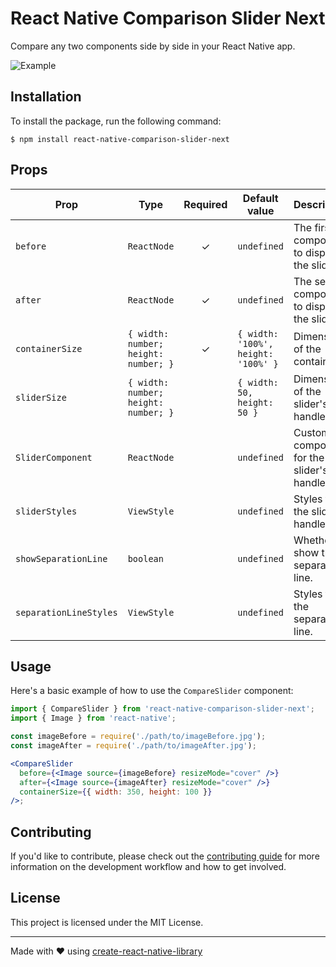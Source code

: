 # React Native Comparison Slider Next

Compare any two components side by side in your React Native app.

![Example](./example/assets/slider-teaser.gif)

## Installation

To install the package, run the following command:

```
$ npm install react-native-comparison-slider-next
```

## Props

| Prop                   | Type                                 | Required | Default value                       | Description                                    |
| ---------------------- | ------------------------------------ | :------: | ----------------------------------- | ---------------------------------------------- |
| `before`               | `ReactNode`                          |    ✓     | `undefined`                         | The first component to display in the slider.  |
| `after`                | `ReactNode`                          |    ✓     | `undefined`                         | The second component to display in the slider. |
| `containerSize`        | `{ width: number; height: number; }` |    ✓     | `{ width: '100%', height: '100%' }` | Dimensions of the container.                   |
| `sliderSize`           | `{ width: number; height: number; }` |          | `{ width: 50, height: 50 }`         | Dimensions of the slider's handle.             |
| `SliderComponent`      | `ReactNode`                          |          | `undefined`                         | Custom component for the slider's handle.      |
| `sliderStyles`         | `ViewStyle`                          |          | `undefined`                         | Styles for the slider's handle.                |
| `showSeparationLine`   | `boolean`                            |          | `undefined`                         | Whether to show the separation line.           |
| `separationLineStyles` | `ViewStyle`                          |          | `undefined`                         | Styles for the separation line.                |

## Usage

Here's a basic example of how to use the `CompareSlider` component:

```jsx
import { CompareSlider } from 'react-native-comparison-slider-next';
import { Image } from 'react-native';

const imageBefore = require('./path/to/imageBefore.jpg');
const imageAfter = require('./path/to/imageAfter.jpg');

<CompareSlider
  before={<Image source={imageBefore} resizeMode="cover" />}
  after={<Image source={imageAfter} resizeMode="cover" />}
  containerSize={{ width: 350, height: 100 }}
/>;
```

## Contributing

If you'd like to contribute, please check out the [contributing guide](CONTRIBUTING.md) for more information on the development workflow and how to get involved.

## License

This project is licensed under the MIT License.

---

Made with ❤️ using [create-react-native-library](https://github.com/callstack/react-native-builder-bob)
